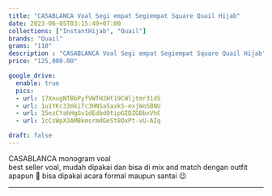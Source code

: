 ```yaml
---
title: "CASABLANCA Voal Segi empat Segiempat Square Quail Hijab"
date: 2023-06-05T03:15:49+07:00
collections: ["InstantHijab", "Quail"]
brands: "Quail"
grams: "110"
description : "CASABLANCA Voal Segi empat Segiempat Square Quail Hijab"
price: "125,000.00"

google_drive:
  enable: true
  pics:
  - url: 17XnugNTBbPyfVWTH2Ht19CWljtmr31dS
  - url: 1u1YKc33mkiTc3HNSa5axkS-exjWoSBNU
  - url: 15ezCYahHgGv1dEdbdOtipGIDZGBbxVhC
  - url: 1cCsWpX3AMBkmsrmdGeSt8OxPt-vU-AIq

draft: false
---
```


CASABLANCA monogram voal  
 best seller voal, mudah dipakai dan bisa di mix and match  dengan outfit apapun 🌸 bisa dipakai acara formal maupun santai 😉

---    
 


